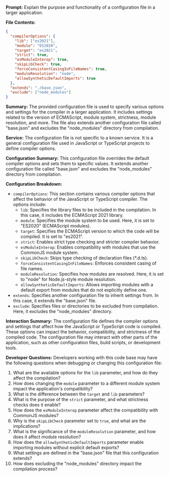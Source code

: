 **Prompt:** Explain the purpose and functionality of a configuration file in a larger application.

**File Contents:**
```json
{
  "compilerOptions": {
    "lib": ["es2021"],
    "module": "ES2020",
    "target": "es2021",
    "strict": true,
    "esModuleInterop": true,
    "skipLibCheck": true,
    "forceConsistentCasingInFileNames": true,
    "moduleResolution": "node",
    "allowSyntheticDefaultImports": true
  },
  "extends": "./base.json",
  "exclude": ["node_modules"]
}
```

**Summary:**
The provided configuration file is used to specify various options and settings for the compiler in a larger application. It includes settings related to the version of ECMAScript, module system, strictness, module resolution, and more. The file also extends another configuration file called "base.json" and excludes the "node_modules" directory from compilation.

**Service:**
The configuration file is not specific to a known service. It is a general configuration file used in JavaScript or TypeScript projects to define compiler options.

**Configuration Summary:**
This configuration file overrides the default compiler options and sets them to specific values. It extends another configuration file called "base.json" and excludes the "node_modules" directory from compilation.

**Configuration Breakdown:**
- `compilerOptions`: This section contains various compiler options that affect the behavior of the JavaScript or TypeScript compiler. The options include:
  - `lib`: Specifies the library files to be included in the compilation. In this case, it includes the ECMAScript 2021 library.
  - `module`: Specifies the module system to be used. Here, it is set to "ES2020" (ECMAScript modules).
  - `target`: Specifies the ECMAScript version to which the code will be compiled. It is set to "es2021".
  - `strict`: Enables strict type checking and stricter compiler behavior.
  - `esModuleInterop`: Enables compatibility with modules that use the CommonJS module system.
  - `skipLibCheck`: Skips type checking of declaration files (*.d.ts).
  - `forceConsistentCasingInFileNames`: Enforces consistent casing of file names.
  - `moduleResolution`: Specifies how modules are resolved. Here, it is set to "node" for Node.js-style module resolution.
  - `allowSyntheticDefaultImports`: Allows importing modules with a default export from modules that do not explicitly define one.
- `extends`: Specifies another configuration file to inherit settings from. In this case, it extends the "base.json" file.
- `exclude`: Specifies files or directories to be excluded from compilation. Here, it excludes the "node_modules" directory.

**Interaction Summary:**
The configuration file defines the compiler options and settings that affect how the JavaScript or TypeScript code is compiled. These options can impact the behavior, compatibility, and strictness of the compiled code. The configuration file may interact with other parts of the application, such as other configuration files, build scripts, or development tools.

**Developer Questions:**
Developers working with this code base may have the following questions when debugging or changing this configuration file:
1. What are the available options for the `lib` parameter, and how do they affect the compilation?
2. How does changing the `module` parameter to a different module system impact the application's compatibility?
3. What is the difference between the `target` and `lib` parameters?
4. What is the purpose of the `strict` parameter, and what strictness checks does it enable?
5. How does the `esModuleInterop` parameter affect the compatibility with CommonJS modules?
6. Why is the `skipLibCheck` parameter set to `true`, and what are the implications?
7. What is the significance of the `moduleResolution` parameter, and how does it affect module resolution?
8. How does the `allowSyntheticDefaultImports` parameter enable importing modules without explicit default exports?
9. What settings are defined in the "base.json" file that this configuration extends?
10. How does excluding the "node_modules" directory impact the compilation process?